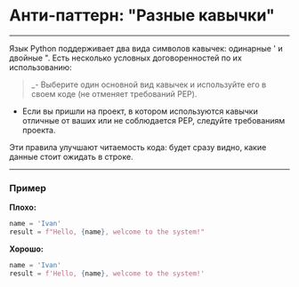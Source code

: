 # Анти-паттерн: "Разные кавычки"

***

Язык Python поддерживает два вида символов кавычек: одинарные ' и двойные ". Есть несколько условных договоренностей по их использованию:

>_- Выберите один основной вид кавычек и используйте его в своем коде (не отменяет требований PEP).
>
- Если вы пришли на проект, в котором используются кавычки отличные от ваших или не соблюдается PEP, следуйте требованиям проекта.

Эти правила улучшают читаемость кода: будет сразу видно, какие данные стоит ожидать в строке.

***

### Пример 

**Плохо:**
```python
name = 'Ivan'
result = f"Hello, {name}, welcome to the system!"
```
**Хорошо:**
```python
name = 'Ivan'
result = f'Hello, {name}, welcome to the system!'
```

